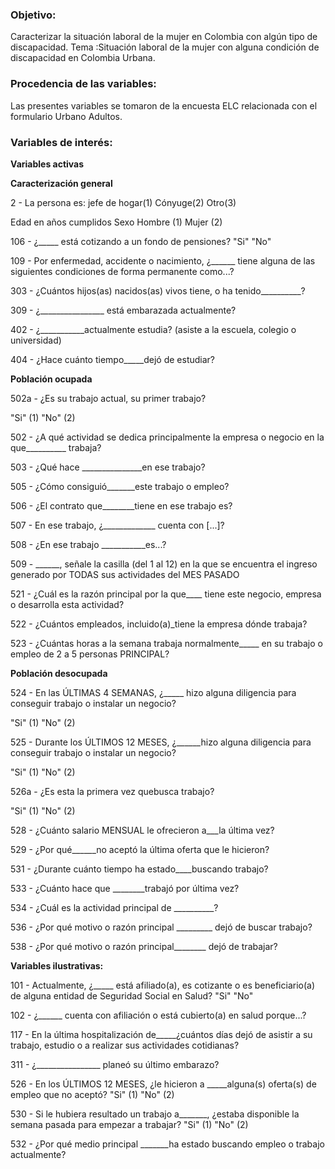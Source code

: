 ### Objetivo:  
Caracterizar la situación laboral de la mujer en Colombia con algún tipo de discapacidad. 
Tema :Situación laboral de la mujer con alguna condición de discapacidad en Colombia Urbana.

### Procedencia de las variables:
Las presentes variables se tomaron de la encuesta ELC relacionada con el formulario Urbano Adultos.

### Variables de interés:

**Variables activas**

**Caracterización general**


2 - La persona es:
jefe de hogar(1)
Cónyuge(2)
Otro(3)

Edad en años cumplidos
Sexo
Hombre (1)
Mujer (2)

106 - ¿_____ está cotizando a un fondo de pensiones?
"Si"
"No"

109 - Por enfermedad, accidente o nacimiento, ¿______ tiene alguna de las siguientes condiciones de forma permanente como...?

303 - ¿Cuántos hijos(as) nacidos(as) vivos tiene, o ha tenido__________?

309 - ¿________________ está embarazada actualmente?

402 - ¿___________actualmente estudia? (asiste a la escuela, colegio o universidad)

404 - ¿Hace cuánto tiempo_____dejó de estudiar?


**Población ocupada**

502a - ¿Es su trabajo actual, su primer trabajo?

"Si" (1)
"No" (2)

502 - ¿A qué actividad se dedica principalmente la empresa o negocio en la que__________ trabaja?

503 - ¿Qué hace _______________en ese trabajo?

505 - ¿Cómo consiguió_______este trabajo o empleo?

506 - ¿El contrato que________tiene en ese trabajo es?

507 - En ese trabajo, ¿_____________ cuenta con [...]?

508 - ¿En ese trabajo ___________es...?

509 - ______, señale la casilla (del 1 al 12) en la que se encuentra el ingreso generado por TODAS sus actividades del MES PASADO

521 - ¿Cuál es la razón principal por la que____ tiene este negocio, empresa o desarrolla esta actividad?

522 - ¿Cuántos empleados, incluido(a)_tiene la empresa dónde trabaja?

523 - ¿Cuántas horas a la semana trabaja normalmente_____ en su trabajo o empleo de 2 a 5 personas PRINCIPAL?

**Población desocupada**

524 - En las ÚLTIMAS 4 SEMANAS, ¿_____ hizo alguna diligencia para conseguir trabajo o instalar un negocio?

"Si" (1)
"No" (2)

525 - Durante los ÚLTIMOS 12 MESES, ¿______hizo alguna diligencia para conseguir trabajo o instalar un negocio?

"Si" (1)
"No" (2)

526a - ¿Es esta la primera vez quebusca trabajo? 

"Si" (1)
"No" (2)

528 - ¿Cuánto salario MENSUAL le ofrecieron a___la última vez?

529 - ¿Por qué______no aceptó la última oferta que le hicieron?

531 - ¿Durante cuánto tiempo ha estado____buscando trabajo?

533 - ¿Cuánto hace que ________trabajó por última vez?

534 - ¿Cuál es la actividad principal de __________?

536 - ¿Por qué motivo o razón principal _________ dejó de buscar trabajo?

538 - ¿Por qué motivo o razón principal________ dejó de trabajar?


**Variables ilustrativas:**

101 - Actualmente, ¿_____ está afiliado(a), es cotizante o es beneficiario(a) de alguna entidad de Seguridad Social en Salud?
"Si"
"No"

102 - ¿______ cuenta con afiliación o está cubierto(a) en salud porque...?

117 - En la última hospitalización de_____¿cuántos días dejó de asistir a su trabajo, estudio o a realizar sus actividades cotidianas?

311 - ¿________________ planeó su último embarazo?

526 - En los ÚLTIMOS 12 MESES, ¿le hicieron a _____alguna(s) oferta(s) de empleo que no aceptó?
"Si" (1)
"No" (2)

530 - Si le hubiera resultado un trabajo a_______, ¿estaba disponible la semana pasada para empezar a trabajar?
"Si" (1)
"No" (2)

532 - ¿Por qué medio principal _______ha estado buscando empleo o trabajo actualmente?
